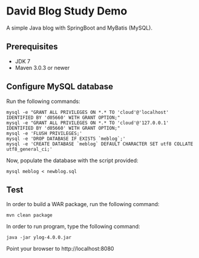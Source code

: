 David Blog Study Demo
=====================
A simple Java blog with SpringBoot and MyBatis (MySQL).

## Prerequisites ##
- JDK 7
- Maven 3.0.3 or newer

## Configure MySQL database ##

Run the following commands:  
```
mysql -e "GRANT ALL PRIVILEGES ON *.* TO 'cloud'@'localhost' IDENTIFIED BY 'd05660' WITH GRANT OPTION;"
mysql -e "GRANT ALL PRIVILEGES ON *.* TO 'cloud'@'127.0.0.1' IDENTIFIED BY 'd05660' WITH GRANT OPTION;"
mysql -e 'FLUSH PRIVILEGES;'
mysql -e 'DROP DATABASE IF EXISTS `meblog`;'
mysql -e 'CREATE DATABASE `meblog` DEFAULT CHARACTER SET utf8 COLLATE utf8_general_ci;'
```

Now, populate the database with the script provided: 
```
mysql meblog < newblog.sql
```

## Test ##
In order to build a WAR package, run the following command:  
```
mvn clean package
```

In order to run program, type the following command:
```
java -jar ylog-4.0.0.jar
```

Point your browser to http://localhost:8080
    